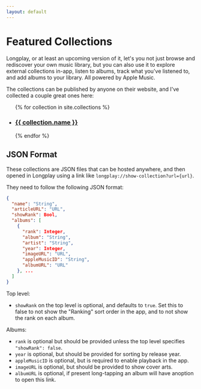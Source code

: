```yaml
---
layout: default
---
```


# Featured Collections

Longplay, or at least an upcoming version of it, let's you not just browse and rediscover your own music library, but you can also use it to explore external collections in-app, listen to albums, track what you've listened to, and add albums to your library. All powered by Apple Music.

The collections can be published by anyone on their website, and I've collected a couple great ones here:

<ul>
  {% for collection in site.collections %}
    <li>
    <h3><a href="{{ collection.url }}">{{ collection.name }}</a></h3>
    </li>
  {% endfor %}
</ul>

## JSON Format

These collections are JSON files that can be hosted anywhere, and then opened in Longplay using a link like `longplay://show-collection?url={url}`.

They need to follow the following JSON format:

```json
{
  "name": "String",
  "articleURL": "URL",
  "showRank": Bool,
  "albums": [
    {
      "rank": Integer,
      "album": "String",
      "artist": "String",
      "year": Integer,
      "imageURL": "URL",
      "appleMusicID": "String",
      "albumURL": "URL"
    }, ...
  ]
}
```

Top level:

- `showRank` on the top level is optional, and defaults to `true`. Set this to false to not show the "Ranking" sort order in the app, and to not show the rank on each album.

Albums:

- `rank` is optional but should be provided unless the top level specifies `"showRank": false`.
- `year` is optional, but should be provided for sorting by release year.
- `appleMusicID` is optional, but is required to enable playback in the app.
- `imageURL` is optional, but should be provided to show cover arts.
- `albumURL` is optional, if present long-tapping an album will have anoption to open this link.
